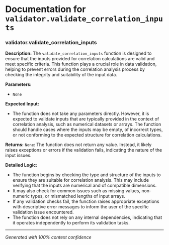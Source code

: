 # Documentation for `validator.validate_correlation_inputs`

### validator.validate_correlation_inputs

**Description:**
The `validate_correlation_inputs` function is designed to ensure that the inputs provided for correlation calculations are valid and meet specific criteria. This function plays a crucial role in data validation, helping to prevent errors during the correlation analysis process by checking the integrity and suitability of the input data.

**Parameters:**
- `None`

**Expected Input:**
- The function does not take any parameters directly. However, it is expected to validate inputs that are typically provided in the context of correlation analysis, such as numerical datasets or arrays. The function should handle cases where the inputs may be empty, of incorrect types, or not conforming to the expected structure for correlation calculations.

**Returns:**
`None`: The function does not return any value. Instead, it likely raises exceptions or errors if the validation fails, indicating the nature of the input issues.

**Detailed Logic:**
- The function begins by checking the type and structure of the inputs to ensure they are suitable for correlation analysis. This may include verifying that the inputs are numerical and of compatible dimensions.
- It may also check for common issues such as missing values, non-numeric types, or mismatched lengths of input arrays.
- If any validation checks fail, the function raises appropriate exceptions with descriptive error messages to inform the user of the specific validation issue encountered.
- The function does not rely on any internal dependencies, indicating that it operates independently to perform its validation tasks.

---
*Generated with 100% context confidence*
